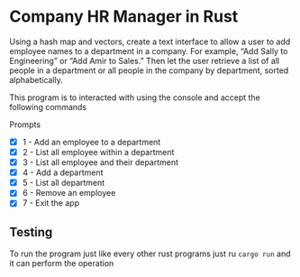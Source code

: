 # Company HR Manager in Rust

Using a hash map and vectors, create a text interface to allow a user to add employee names to a department in a company. For example, “Add Sally to Engineering” or “Add Amir to Sales.” Then let the user retrieve a list of all people in a department or all people in the company by department, sorted alphabetically.

This program is to interacted with using the console and accept the following commands

Prompts

- [x] 1 - Add an employee to a department
- [x] 2 - List all employee within a department
- [x] 3 - List all employee and their department
- [x] 4 - Add a department
- [x] 5 - List all department
- [x] 6 - Remove an employee
- [x] 7 - Exit the app

## Testing

To run the program just like every other rust programs just ru `cargo run` and it can perform the operation
